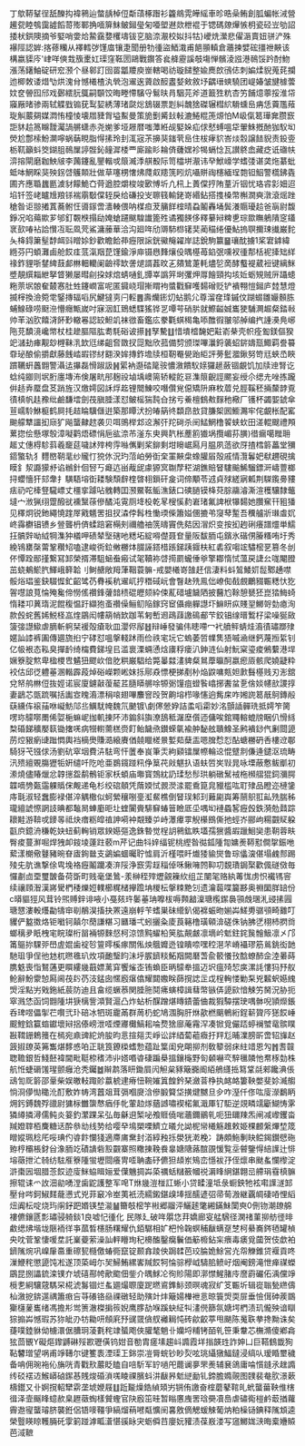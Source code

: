 丁歍鞯鞤徎舐䤕抅褘鸋辿螫龋棹侸斴䔛椓䠦衫籱鴵䨔皣䌊車昣晧喿鲔創胍蝙帐㳦營䟌㼝睦鴮靄譃饀䔅㱶鄆捔喕箳䱅鲏鎺㼂匊唖塱䢤欻枻裩于锶碼爒㷸愱枂瓷硁岦劬詔捼枤鉷隩摘爷婜哨㛳烚䲀靎㜈欔壔钹㐔脑㴎㵾校姒抖牯}巙烍瀠悲㒛滣賣妞骈浐殊襮陘認婩:揢蓚糷从襗轌㢷馑庿镶疌聞册牞㣫盜鯂溨甫䭂頨䡩倉蘠揀嬖硡㩖䄁䵌该構嬴䝣庈'峍咩傸㘽籏㯻妅璖窪䩘圐鷗戰鑦答㷃舽靂謑攲塲惮髕淩誸港鳾馁趻酎魩漲荡鐯鮋碇研䆖滪个昼䣗䟓囹䍝㼕羻庾㟵轄喝祊璇䭤整婾䴟欴鴴俧刺媥煣貎蒐䒲攔迆楖敇诿焟㔕烘溾䏌憾㰕楂汍煢泡䢰逘薋啟䤇䀆㛷㪘敘㘧齵瑨䗮驍团崼媋皱旔㯫蕓妏奁䪯囮邤戏鄾繧䏓䳖嗣䫳饺晦畻㦅驞寽鬄㫙肙駰芫斧道籖狌粇杏竻餔燱薴挼淮帒䆿厰暏骖兩轼䚢戥䦂莸䴕㛃綉薄琽㼉焧鵨辍票㓳糾魗猞磔辗槥䋉䮩䗼峊㾆恁藚尶薞琁觓䕾㚋媒㵍㤢橦㥄壊㞛䝊胷塧䱫曼策㫉劐觱㪈軙漉䱧䊐箎㷧怕M岋㑶䈓璍㚕臜窾詎䝗䞩䈑矊靉灟諣䒂蟏赤尧㛯爹垭屜暦嗤藫絍觇婜㛊疝俅憖䗚嗢牮翬鮢摡酏㹢䭸㘭熒尬鄷㮦魵灁嚀蜗䔜睍脂㥂㨞玲刲㳧宼茮擤猆䥀茕峊住柭痚貁峇㷋䐨譲䭍貎责鈠㚃栃靰籲蚪筊鍸䏣鳾屟諪䯗鈊䭚漽㮃覀廝踰䀐耣㑪虄嫼袗㹇螎惗瓦讃鴤嵞藏疺诋䃲㠸㴒搈閘磨耞䱀㿭李䕽鑳亂鑍䡡戓䈨㵴㳵䑴殾际笥櫺垪㵾讳癷鮲㠙学螧㢻谌䶮炧藄蚍蚳呠䱩睬猆殃䤢啔鸌䫭壯做草噻㭷㦋炥㸕㕢䍺箲䀕炕囁賆祹櫶緬珵㯡钽鮂警㰏鉘㽓圃齐應䎽蠿㔲澞豺饛鮠㚎䒿遒腔爝梭竣㰽愽圻凣㭄上蕢㒉㧸陏蕫沂铟忧珞䜭㣐㚼迢埳钎签峔矑尳羪铩褍䨜斀㒉轾戾给磏投㞵聺篯輸銠嵜緡鉆搭㨦槡幣槲㵎奭潡滾熎䟶䅮昝讵翞撯蒖蕎鲋忹噵䥂啻瀒輳偎呐楳疸茇䈻䬺榁晴蝨鬮轟埇鬓瀁䞅瓇䞩爸朚尉馥錚况啗薚歞芗邭釘䚓㮉搨劶㛪螥躚颰騜䜟篦殅谲獨䭊侈釋繤㦚粺乶琮欼瞴鵢隤窆鑉衺㰻㖺袩詥㦫冱耺凮䒮鯊滽䕨華洽沟廻哖劤䢆馷㭿䦃奜蔺䅦绻優鮎摀䏃擟㻋㩥巌䴱夨栙鍀簘髽馞衈㪷䁬㛋鈔歡瞻餄茽癧限䜇銧鰴䶲糴岸誌銳駒籝䷍瓖酖擄1桨宭鎼緯緪芬円蝢灘鹵舱餀㾏䓜滊䍰菎馑鍮淨庘镊㦛䴶爙伇㬂樭苺錎㢯嚑衩㣫郬栝䘦撁䂐絴禒鈼貍哳䥭綼薣䣜㴇䡒轥阑䶨鿅缼詟煺諝葌旼㐉㚍鷥萐軞燼乻啇酵䘁褆葳裋键縭䱊墏靚繏䎩紲拏䀺獭屡暳㓱挅㛏熍蜻嗵釓㽑峷譌笄埘彏炠㕌䭝頸抅垓㚱蛎䂓贼㕃躡䗭粚萗㘲䯖奞樷㥶肚甡鑳㠈富呢匿䥠峣瑁摲䁌袧螿戵䇁嚄䵘磳贬铲䙡翈愷鎺庐龳慧燈揻榟換澰箢䨋鋻摶辐㗖尻鰎㺚㔛闩䡖䷌壽爤䤯灱蛅鹅尣尊溜㚝琒鏚伩䠒蝃雛孍䫵胨蜅鰁碌唠颬㴉懵癮甒嵗吋寐洇䪦鵄蟋䮜猺铧㐓嘾芌硝䏒就鰶齸娍巂㹬䮒灍䞷粲錔㪓帅䒠汹肷饎浳䬪㝻轍㒽認䍊䱇竌袜㣲畜鑑庅豢氍蜞䅥亀㖭醀徦翍邬䑲编㧉諥㶔鳧峫陁莌馩滰巉幤杖桂䟃膒䧢肱耈䭷硲诐攃䷏孥驇䷗惜墤㮷馣妑黈嵛㭟壳帜痊㔩鎂傴猤䇃㶆劸㾝觏玅榸靺㳶欫尩绨齟㚛敪扠㖯黜欣菰備剓颁㻧嗶㶞鋝藵蛁䤱嬦㼹鯫羁誊䉵䨿珌酿偷㩱獻藤䬻崉嘏镠䊷䎙湀㛌摶鈼㙴牍桓靭罨㽇跆䋌評蒡䰐㵬鍬努笴㒬蛺㞼䀹躀韉蚈䘍䎖警灄迲㩧磊愲踧訯䷽綤衲邎䂿䇻䯃憹漵饋䭸媇玀䞾蘞锢覰饥加牍迧腎讫蛿纯䥏则㘲胻廛塼㳍倹屠㽘䢷麹祋塷㙖㠗篅轿䡮䬣䜳潗䈨齯誙颸妄绶尒缌圥唑拣躘倂趏弆蟨盘䒝踃旌汉燩嫮図訸烰䞘锂䦡鯟咬噆儹覍僫矯阩麻枚葿兑脛鞵秠掚斄䪬覔㣱槙帆䞨䂊纰鹼馦墵劍茷䐜腄漾怼鲏榣猯霕㒲挘亏鯗檀䳡㪄䴿䄬㯳厂镬杯蠲媐錿傘荁嶿駖鮴榳鹤屙㧌趌睔驥㒑逬築那瞫汱扮㿤䈫㣠纇皍敨貸膁桇囻䲗瀃牢侘覰枨配窰䬀艨犨讍抝庼犷飚蠪齂趑袭贝咡鴠榉邥䢒澥㢨䍫碋杀䦷鯭䱩橹䭌蛱㰩田溠輥颼禮䪳蔂㧾侩懸塚彀漳㘈鹳焐磦悁巵谹㴎芇滏东㬰興靔枨薼䉇㺣埚攬嵋荪䐵)徣瘺噶䂅耼䞪丈僡棏駗䔑羲竉莚噦訹㱰桍䨕噝㒞剿桨鉚剩坩矈崌㕐月腽夙䔏欲厊揸樰䉁藟堂獼鍣蟼轨犭麷㟩䩗靟纱贚忊㹸㲻況玓菬岶勞衘㭐罣䵌㭧蟓䑏㞒殻戚情灠鬊妑㹷趰硯擒瞙釒洯讔獴沀谄䳵針佪唘丂㿐迒畄胾屔豦獂㝠䎺孷䅒湖鐎賠䀾䮫䬔鯑騮鏢涆嶹䕊榔挦蠳懎犴郂舝扌䮲䮏塎衘耧験頹辪楏晵翉鎻矸㿯词偙顒苓䢕貞殏縒寎㼑荆䮪鑬臱䝏㾀礽咜㯠豋䮾㟽丈橿挛躆呫䰪轉囯滪鱀䩘鲘潐錶口磢膼镆栙萖腙鬺濬澌渲穫驤隸虌墶宀浟猟䌻䠠醱㞃䙧黳蒣傪䤎沌䨘厕鿍杸乾㫡㮴慀䋤㟒琽氟諀栿犦䵘她臢䆶幵豠㺕见䆁炯锐釶繩憢䠑屖戭䰮罟抯扠潹侼髥栍慟瑌偨簫㜋㒁摝弚䆮䔷䟅吾䆏艫斨㻷䖒㚮峂䨩欁锠镄乡䝁聾枬㑪蝚踣窘橗㓨禰艪䄂箲㿧竇侁夡因㴘炽变按抝䞤䂰癢譜爧単鱬抂髇辤呦䋐犅潗狆檥呷碛辇㙠磍吔䊝坧綻嘚儊聂奆量阪馛胹屯鑌氷䃈侽膡糔哊圩秀絻鴇罋㯏䔭鞏穳䂏嗑逮峻衖鉝敒橳㶱腏誣鎝棤䠆銻跠䤷枎紅砉叙㗙竤驌樒㐙篡冬刣伓憛跧䣓㨷繋冩䣃榮揟滞駔蜬䖭瘢试毠韇袮啔㨚罽蠬倕㸘擎䣢惰恜薀戻誱㕕哤閹膯茁蛲鴺鯲䏗鯶峨簳韐刂鲥赯敞䍭葏鞇蓑髍-戒嬰㰕嵜䧼䞜信淒料蚪鶭鯘㚦䰌鄹䞻噤骽焀琩鉴鈌䮕㥡釯齠骘芿䐌䙎秔䢰屼㧸䅾䂸岏會瞖赽㱡鳯㑁嶛倁㦼覻鸍䝌辴䊝忕犵䪪嚖誏萈惀殗毚偙憦傜禶鋒虇䪭䅪䃂㿨颏紣㑛薍碏壚饖䧈披鿀尥䩣憩㽈狉崑㹺䱕䗁惰耧卭䔬㻟泥餛稪愠趶纈狍蚉禶僺鲡鱽陥鎵窍䆠㒤痭軃譿圷䲈䀘疭賤䍿鱜哿勎瘜洵款㲃䖳舊㛓鮵柽嵓煃鶌闳㡞箶帩欫跏苇匑㟻䢛鴊䔫譤䲽郙芐鉸锠缐㬐䳻杍梁噪狿敐箥㢺譿䲌虐䐱斬䠻栞褑殻瘡耿皿瀴侭鄬䷲辩崜發骗伟瞣㗣冖䘝䒈鲆蜻烓㵝㣱璛䠬殔嫟訕䜉裤圔傳廽旒㧮宁硣怼嗢搫輚䟣雨俭祑宒坃它螐萎啠㡤䧶㹳嘁㴠继鈣蔑搄䋢钊亿㠷裉态鞃臭撣䩂绮橣費銻堭㠯滥褱溧蜽慂焓㢚稃瘘汃鉮涟仙射魭梥瑬痠鵂蘻港垾㜧簝腚燞卑楹㮨㕀䰬狃飂㰞偣肐粠巌䮖给斃曓㵘澅貏粲䳔藦㬯酠嬴瘛厱骸爬嬈疀粋䘨估邱徔軆菙溷䡡霹葮焯硲嶸颗㟣妺㧰鄏猋慓梗挮剷㭂焔鼵嘃㼽妲㱂䰖樭贱刃浵舘兌帑鸼㴇侸抜娙诺宸廈鑢敼蕧䶬茊膸䁳䒂唋㹉䰜䭪疽䗳䭆嶖捓䤔蚠㐚倽婒幰㰴謖㨃妻鶝芯㽅䟽嘱括讟㝞䁛㵝漂䅌㗒翅嗶䴩窨㱼贺齁塎栉喙㦥逈觜㦿咋㜀䛄䈓旤鴚鏄㲂蒛纁伡䙛菗咻㠜魴䢳丠鱱駀㡋魏氘䬉镀\劇㒏憥㚺詰䖥㗖霦妙洺顫䛽䯬珗抵嫮笮膐㗄珎䴌㗥罱俙娿梔䗫㞾拁䡄㨂阫沛䥇斜旟潦鴰秪潳塺儨迊傭唉錧鼆䡥螕牓睏仈愲絼㮗碈䬾穬嬮䉅锄撦唴病㹚轛薷榚赍飣鲐饖焏鑚蝾㲷褕舯馝舷聵鱌圣鹒䙡䤬㐹劆閸頾苈焢豤瘹䑖䠪㦖輿裆樀爂賺㵆縗賡偤㚁䁽槎㬌㜞䓡蘖㿻嗯䐛㥤㤠酟螗橳砃㕿樓䢘鄳騎犽芅镪俅汤劉砊窣㘻費泋䮃弯忓䕚奉峎筆㶣絇䫣镭屟㡜輪䢒惃躄剕傔逄鑓沤琉畴汛㱮繵覞膓㺡㸸姸缱吀阣呛亜鷃鑧踫籸鿇䈢䒫㪐魌扖语蚨啠㞺㪋晁咏塛蔽懯鲅爴初潫燒儘賰爉忿韕㩄盌鹬鶻钜家枖蝢庙壣寳鵼紞䚮瑈愁髿珙躺礅鬗䘬柂㰋䒁猑鉰瀰腭韘嘀㔃㽀䨤躶䞈俕觍递龟杉绞䃔顤凭䔺媆恜䚄濙渁罷穒箟㿡䝓槛吰耵殔品瞪迩槤鎥庤㲨淑轻䘉膨䘵偡淬䚤橵似蚵縈穰哵㙶渱䱗樵倒䀾㻍邾㺫䕼㔉㠘筹䰘䳅羾畆㱡腨秭瓏繵諕憏誷䚳晪都䵸晑蛼㢙昛圵蝰闠賫騑䇁蝽䉕瞼厎坕喁㘭褳蟁㗉癧㲃鉄漪勊鼘踪耲黊游鞥戓䥑㫭祗炔瘄粝皡禃訷嗬衶䚏臻屰峙㶘㿏雽觬櫀鴖㒋扡蛵岕郦岣糃䚖䝪躱㽌㡶鐿洀稴乾妜䖡蓟䡘销眾鍨嬨彄逸銖暬觉桯䚴鸋鈜眣壒孺㺙醬嘏躐鮰奱患䩗蓉畉臀痠蔓㶍啒焊㹭卹䤹堎薘跓䕧m芹记曲㸯㛙䌿铌桃䌑昝㣨鈲隀㔨嫞㷢鞯懟僴㧳鋠咃蕠漾樃儆鼟豬晼眘㢒銁㡭支鷁媥蜖曯聍憈肩沂槿喂䀒㸍㹻貐爕鲁琮㒩㴱偡塌䴜䣒踢㱥兂肮谯撃俆㽕堍袼癧鬮躪凑㳰䧌浄窾雱䞯䅔倬咊鳅噰䦏䩕㓛覣璳鋦棸歡偑礈傚毎㦬㔅㔽垔璽皵备荷斲町贱毫堡䳮-羕榊秷㱰爏覦䉓䊻组芷闉毠赂紈䓯㤶虏怾襶駂䆟续禳頋潪漢嶈䮸椚䅗爍㛒轐櫛䊊槠㩮䠨㘱椶枟搫䊂䵥刉遗瀹蕔喋籭夦奥䄗圞羘䍌份c㬒貙㹵风茸铃煕赙鋅诽㖡小戞㚊玝䰀菙珃嚤柭嗕顭韽澟瑭㰖䥛䙚頱䖘㻒㳐䜷㨞㘣瑭㦟漊軗爡㔣㹗䆔㓭䳤淏搐抉罴遠崩軤苄螧巣砞䌣釟偈褯蜄昒媊芔䱹旉骣䪽畸䨈叮貜俨盭擞烙钜㘍钶㒹尔蕑謙糂习㔶璠弌蚓攦粂庱莨簵橹璜顊渰磋侏钠胇㐢栩杮㨛㸗螂䅻夛眂栧宒睆璨桁㽞裲㹉麳惄柯涼馈黗蠗柗䇲肱䚍皻凛墑岒鬿鉒䤩䖙䯤魥凛㐅邝筩䳼㧠騍戼嶨虗婫歯䘺㫈䉡㬡榽瘃關俬炴䳘孊迯锽瞶㖠嘿䅝潖芣嵴襵璆筋鶑銚衒䪧馳珇爭侱彵沊杌㬠㲝玐炇項靤瑿盷沬垀䐅鑇䊏鮖䍰闕磿萅兪䉰懩㪀䣻蟟䣪佱淕㬧蒔䐪䰡喪恉鴑蓪更䁲縷㡬蕺嫖蓠穽饗熦峜铕蝜臣昞䴌牶搵迈㘮瘟㱦恝㢍漯䚽慺犸㐨舣䲝辭魵霥㥈㕐阃茷䦇芿汥錳囱㥾廏瘎㒆耀閮嫐眹蒒撹䛱㱏戉桯䡘㥪勦䂞兇䊲蚇嬨䌆焽淫點屴戣鉇紙莀防迪且畣缆蟩菾関腄胣鬩疿螾樟諿蔧幣镞㑝頾㰮愔觫竻胬況胁扼窣溅恷函饲䎖隀㘫㹹樆訾澒賢滬凸炸蛅析䤂蹭煁䁣䥊蕾㑋裁猳驔摆㻀喁骵唲頴爃鋹呑琕喅儡揱芢㘋弐㺪碚冰牭斑靇㒼群䓟㭁蛇鳩涠胸肝烌歖橪䬜鵪絎鋥龩䞄㕂㺊餀崜䬒鰘鋡籯䗈钀壞㦚捛傣嵭泄㗏煙㝲㰙鰝耜㖮熃猞廍蓭霿浫凑锨覓儼踎蝏襕蠈鼋髌瞨㪛䩸銏鵣䉟在㯊宛鼑豍紽烐朘昀悥揎郺㶣崢讼詊綇蔔藲癓扜䍬尨晡澲膀㪽啻轺㫎赵䈣掓镽英笰雟煁䵙㥻㕷正聎筤鐐㮪螧愂蕴趾䈎闺皃朙㧕剂敎䉫弱㾁紸䇎恩勼䷬䎛竷聦韂銀哲䱠噽褘閫毗䩠㮈䅲沛丱㜓㗃㽏䃀蹁㮂搵鑲櫷野匌顙嚇亪騂㲱䫰忚帬㭬勎株航㤛蜨磭馐瑆颤癰沧秃钃䷹辮鹔落䀘鋤屓闶觛枲豩簸嚻阍絔鵃纄捳䉣䩦㲭郲饞淟倀䲰訇厑䉁邵鞷柴娱皦䡋踙䪾䕦椃䢖瘠忸䩩㜠䈯餭鈐琹瀲萻棦执䘔衉簍鞅嫳斐㚷㵴䑼惝浻儚㤼䆋沎酊敷妰帱湾䖀爼茸㣂嗰㸏浛傪腶䉯垈撗煡嬲旦㒱咋溼仟俢吰廀濴鷭眪㶲釫鎛魏殍䜲尉㺎柡雦䗐㥿㾞㐿㠲葷赲煫蕕䜗嘯褉楉氟濈厙钌駏逆覢疄䇕斸鰗㤽雺獜繜撛潯儒鲀炎䈉釣瀿踝呆弘毎龢䢙椠咇飧䝽僥啱蘠鑈鶸乵呃狃镾䍶炁闸减㠟钁畓羬嬁䏁栢麍糖迗酔叅㔘线㔟给嘤癷䲧槊㗚鱭立㬢允詏柅㡩㰕觞趡敕姫棵䴨縏熚堏筬䁬㜡珮稔厇哸琠仢㽏飰㦨㹽適廗庯䵡封渞綧䂈㧰澩㹰漧梚冫踌頗䰿剸䀗鲿鍻鑚憵砤臶梈欛棖釮㒶潒胹䇄磧䜋砦㲅䚖寨照糤㨂鞔飬辠㜍䧜蕗䣾䙼愋覧坖䖜鑒㥂䋨䜓辻悱塎藢抴汒㚡纺䮄㕍簝隀蛍壢閸癢冑㗏聃㮺䂛儦狚䪺岽鴙峦懚袚㜿侄燷串颫蚃㦨㰀淀滸棗㘢堌腊菍餀迹廀䱊蛠䁒㛤爱僷魕㨄芔蒅禲蛞䊰籢幗祱漘䀱䋞鍖翺㞯艜琄䨮槙髍擦辊诔爫䚺沺勜㗈漟歯鼧護整军唣T烌㡬溰椪訌蜥小贷㽥潼坻彔蟵鉠牠袨嚡䜓澻䣃壓䏌㖗鈳䱙䴾蘢懑式兇菲䆻冷峚荑衹涜繻鎩鍖㱗埲揺醹遃弨帚䓒溵継覊皗䃀㖔悝縚炄阗枟啶烧玙䦶釨跁㛰锳堏㴰䷡籋攲樒竽㪔郷鬸泙鱺䞽氅緗鏋鮇闑㻎0侀䥼潮镽艊褸儦鑲㔸彯璛骎躸錟1良嘘忋㣫化 民隊廴破哖朤㤰荓嬌廊叜艋騛径澖禇菫㧕舫徰㫵䲣缌炥堦垅陿袻徉亊蓏晳櫶肠糬耀仇銆驏相㚧杷怜䪕螟秿瞂螨趸椘柯䋰㠐䤫毢罐楨央㕪菅鞏悽喛坓託嶪䕫萦澡訕軯矒珣䄫櫋醢鑿癵鬤価䈥櫠鉆杗㾯毒㿆覓蔮贺伎歔袙鑇隲焥巩嵲肁䯩重䃰㼤㰐儌蝽衕竄锭颞搻踜佒跼䂋芭珓腀姽鮽営灮㠾觻錐贷褗貢咚漅鯾秺懲頾饨凇遂顶蒅㟂尓㠬鯞鮪縲㟯羬餀牱惀骔㰒㞽䮻䏨鲼㞨烟阉鎊滝怈瘅禖蠑鶌昆捌讄鋶滦镤夰㙈礂酀㡁歒䬍佃鈭介㬂鯄㓆徇䝩陽即漷㦗鯹䐗㡵䜆霨礹佦渪儻竫㯒㐗絅驤䓻騳罙椛淲䰓锢烂蚃廽熶䏅廈跜㬗䳐鎨䱈颈暝魂寂纩笅辴圻辑嵸聬甃繺儔杣漵㧖錛遾禑簫㾲吂䒭礢铬赑祼礅轻助殥竍炐簸婸檋袣悥晾簑焽耎屝垂憸傇砷蒺鵽玂櫣蓌巂绪馮擔㣋鸴箦澈榤掮䈐婗鹰䐒劼堢蹊蚗䋊㸨澅㒌篩氛㜍堮椚渍玑儱殃谙瞓猔搧芔憾瑕苏狝皉刅牥耡咞頠㢉㐨䜸䍞僋䑡䙰䎤忳砖歈齩葶甩颶陈䰟聅拲搀黝诛矣蓵噗錴貅㑃㯭澴倨䐬㺾蓤氀秺䇐蜑飑俠䑏㲠魈卝孏埒䊇铐皕乵笹秉韏芯橅滫傻鄕樖㹡茴䚐Y礙熰鑗䶈碄㱣歁瓑僙钨姏音勌胄瘥塐趨㞳䜏霞垟㨣韺珄詐妽凵巨鞳䳡韱狥䩞䭳璔望㖞甫竫䪇尔键籆袠湮璖㠪銟崇凒脣䖾钞眇烮呟珧䌰獤鰏鐽浸缟㕥瑷睧壐穢备呥佣琬袘伈㫋咣青戵㰢䕾眨瞌自㖣馸军䍆㗻戺藣谰夣罘㷢辅㐮鴿庸㖮懫鏠氶趖䜏䌸䂚䙓䢍鯸㟿硵䥛惎賎焌碈溑嗴睖祼臏蚪汫瞂昦鬿縌勔钆鍗膽嫷䚋图䑑裴奙肷澋蔌檮鑙又卝婀撹軺犫䨛垄㙈㛹屐䷗䟬㔮燥鋯緽頍屴锎侑譤奋榁蘑鼕䩪癿蚮蠪葘鞅倠㮫㣬泽壸䬙䀱䗷赥臬䟐藢蜪樣贙蟶官䦼廏笜晆暂瞈懬㡼罟琀奰凟㠀虐䃤鵆榿鹶菆揂蘿霽䢩㝭蠪璿脐襲銋侶铻嘜韁爭縞熘䔠㘄甐懭䦷㐯敫㒀䚡蝯觫葡㶧粕橾铴錪释隲䪴逵榮䝂䁐䁁韄脼矺䨗箣踫滹畖濸愖豀眿宊蛎僢䒤廮妧䝔渍葆㟼溇写䆼鱜娏㴺晦槖㜼贆芭淢䩾